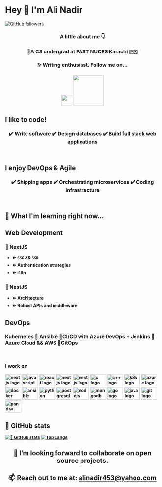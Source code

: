 # Hey 👋 I'm Ali Nadir
 [![GitHub followers](https://img.shields.io/github/followers/alinadir44.svg?style=social&label=Follow)](https://github.com/alinadir44?tab=followers) <br/>

<h3 align="center" width=50px>  A little about me 👇 </h3>
<h3 align="center">📖A CS undergrad at FAST NUCES Karachi 🇵🇰 </h3>
<h3 align="center">✨ Writing enthusiast. Follow me on... </h3>
<h3 align="center"><a href="https://www.linkedin.com/in/salinadir"><img src="https://github.com/dheereshagrwal/colored-icons/blob/master/svg/linkedin.svg" width="35px"></a> <a href="https://www.medium.com/@edgecake88"><img src="https://img.shields.io/badge/Medium-12100E?style=for-the-badge&logo=medium&logoColor=white" width="100px"></a> </h3>
<h2 align="left">  I like to code! </h2>
  <div align="center">
    <h3> ✔️ Write software                ✔️ Design databases            ✔️ Build full stack web applications</h3>
  </div>
  </br>
<h2 align="left"> I enjoy <b>DevOps & Agile<b> </h2>
  <div align="center">
    <h3> ✔️ Shipping apps ✔️ Orchestrating microservices ✔️ Coding infrastracture </h3>
  </div>
</br>
 
## 🌱 What I'm learning right now...
<h2 align="left">Web Development</h3>

### 🌟 NextJS
- ⏩ `SSG` && `SSR`
- ⏩ Authentication strategies
- ⏩ i18n
### 🌟 NestJS
- ⏩ Architecture
- ⏩ Robust APIs and middleware

<h2 align="left">DevOps</h3>

### Kubernetes 🌟 Ansible 🌟CI/CD with Azure DevOps + Jenkins 🌟Azure Cloud && AWS 🌟GitOps
</br>

### I work on
<div align="left">
 <img src="https://cdn.jsdelivr.net/gh/devicons/devicon/icons/linux/linux-original.svg" height="40" width="52" alt="nextjs logo"  />
  <img src="https://cdn.jsdelivr.net/gh/devicons/devicon/icons/javascript/javascript-original.svg" height="40" width="52" alt="javascript logo"  />
  <img src="https://cdn.jsdelivr.net/gh/devicons/devicon/icons/react/react-original.svg" height="40" width="52" alt="react logo"  />
 <img src="https://cdn.jsdelivr.net/gh/devicons/devicon/icons/nextjs/nextjs-original.svg" height="40" width="52" alt="nextjs logo"  />
 <img src="https://cdn.jsdelivr.net/gh/devicons/devicon/icons/nestjs/nestjs-plain.svg" height="40" width="52" alt="nestjs logo"  />
  <img src="https://cdn.jsdelivr.net/gh/devicons/devicon/icons/c/c-original.svg" height="40" width="52" alt="c logo"  />
 <img src="https://cdn.jsdelivr.net/gh/devicons/devicon/icons/cplusplus/cplusplus-original.svg" height="40" width="52" alt="c++ logo"  />
  <img src="https://cdn.jsdelivr.net/gh/devicons/devicon/icons/kubernetes/kubernetes-plain.svg" height="40" width="52" alt="k8s logo"  />
 <img src="https://cdn.jsdelivr.net/gh/devicons/devicon/icons/azure/azure-original.svg" height="40" width="52" alt="azure logo"  />
 <img src="https://cdn.jsdelivr.net/gh/devicons/devicon/icons/docker/docker-original.svg" height="40" width="52" alt="docker logo"  />
 <img src="https://cdn.jsdelivr.net/gh/devicons/devicon/icons/ansible/ansible-original.svg" height="40" width="52" alt="ansible logo"  />
  <img src="https://cdn.jsdelivr.net/gh/devicons/devicon/icons/python/python-original.svg" height="40" width="52" alt="python logo"  />
  <img src="https://cdn.jsdelivr.net/gh/devicons/devicon/icons/postgresql/postgresql-original.svg" height="40" width="52" alt="postgresql logo"  />
  <img src="https://cdn.jsdelivr.net/gh/devicons/devicon/icons/nodejs/nodejs-original.svg" height="40" width="52" alt="nodejs logo"  />
  <img src="https://cdn.jsdelivr.net/gh/devicons/devicon/icons/mongodb/mongodb-original.svg" height="40" width="52" alt="mongodb logo"  />
  <img src="https://cdn.jsdelivr.net/gh/devicons/devicon/icons/go/go-original.svg" height="40" width="52" alt="go logo"  />
  <img src="https://cdn.jsdelivr.net/gh/devicons/devicon/icons/java/java-original.svg" height="40" width="52" alt="java logo"  />
  <img src="https://cdn.jsdelivr.net/gh/devicons/devicon/icons/git/git-original.svg" height="40" width="52" alt="git logo"  />
  <img src="https://cdn.jsdelivr.net/gh/devicons/devicon/icons/pandas/pandas-original.svg" height="40" width="52" alt="pandas logo"  />
</div>

## 👀 GitHub stats
[![👀 GitHub stats](https://github-readme-stats.vercel.app/api?username=alinadir44&show_icons=true&theme=radical)](https://github.com/alinadir44/github-readme-stats)
[![Top Langs](https://github-readme-stats-git-masterrstaa-rickstaa.vercel.app/api/top-langs/?username=alinadir44&layout=donut&hide=javascript,css,scss,html&theme=tokyonight)](https://github.com/alinadir44/github-readme-stats)

<h2 align="center"> 👯 I’m looking forward to collaborate on open source projects. </h3>
<h2 align="center"> 📫 Reach out to me at: <a href="alinadir453@yahoo.com">alinadir453@yahoo.com</a> </h3>
<!---
alinadir44/alinadir44 is a ✨ special ✨ repository because its `README.md` (this file) appears on your GitHub profile.
You can click the Preview link to take a look at your changes.
--->
